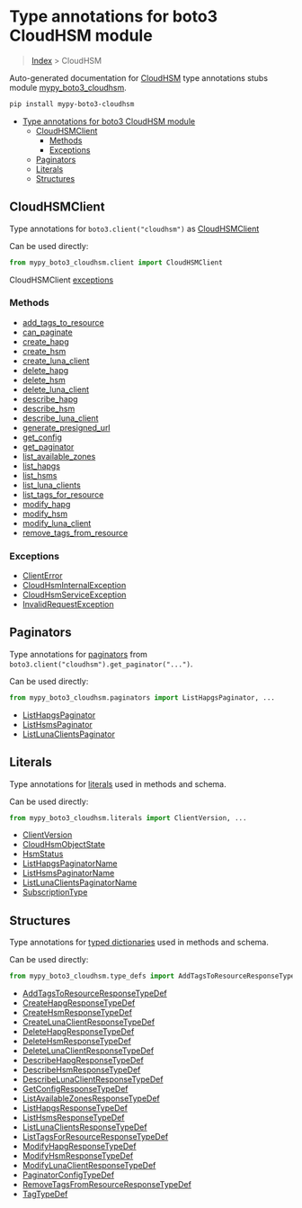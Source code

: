 # Type annotations for boto3 CloudHSM module

> [Index](../README.md) > CloudHSM

Auto-generated documentation for [CloudHSM](https://boto3.amazonaws.com/v1/documentation/api/latest/reference/services/cloudhsm.html#CloudHSM)
type annotations stubs module [mypy_boto3_cloudhsm](https://pypi.org/project/mypy-boto3-cloudhsm/).

```bash
pip install mypy-boto3-cloudhsm
```

- [Type annotations for boto3 CloudHSM module](#type-annotations-for-boto3-cloudhsm-module)
  - [CloudHSMClient](#cloudhsmclient)
    - [Methods](#methods)
    - [Exceptions](#exceptions)
  - [Paginators](#paginators)
  - [Literals](#literals)
  - [Structures](#structures)

## CloudHSMClient

Type annotations for  `boto3.client("cloudhsm")` as [CloudHSMClient](./client.md)

Can be used directly:

```python
from mypy_boto3_cloudhsm.client import CloudHSMClient
```


CloudHSMClient [exceptions](./client.md#exceptions)



### Methods
- [add_tags_to_resource](./client.md#add-tags-to-resource)
- [can_paginate](./client.md#can-paginate)
- [create_hapg](./client.md#create-hapg)
- [create_hsm](./client.md#create-hsm)
- [create_luna_client](./client.md#create-luna-client)
- [delete_hapg](./client.md#delete-hapg)
- [delete_hsm](./client.md#delete-hsm)
- [delete_luna_client](./client.md#delete-luna-client)
- [describe_hapg](./client.md#describe-hapg)
- [describe_hsm](./client.md#describe-hsm)
- [describe_luna_client](./client.md#describe-luna-client)
- [generate_presigned_url](./client.md#generate-presigned-url)
- [get_config](./client.md#get-config)
- [get_paginator](./client.md#get-paginator)
- [list_available_zones](./client.md#list-available-zones)
- [list_hapgs](./client.md#list-hapgs)
- [list_hsms](./client.md#list-hsms)
- [list_luna_clients](./client.md#list-luna-clients)
- [list_tags_for_resource](./client.md#list-tags-for-resource)
- [modify_hapg](./client.md#modify-hapg)
- [modify_hsm](./client.md#modify-hsm)
- [modify_luna_client](./client.md#modify-luna-client)
- [remove_tags_from_resource](./client.md#remove-tags-from-resource)




### Exceptions
- [ClientError](./client.md#clienterror)
- [CloudHsmInternalException](./client.md#cloudhsminternalexception)
- [CloudHsmServiceException](./client.md#cloudhsmserviceexception)
- [InvalidRequestException](./client.md#invalidrequestexception)






## Paginators

Type annotations for [paginators](./paginators.md) from `boto3.client("cloudhsm").get_paginator("...")`.

Can be used directly:

```python
from mypy_boto3_cloudhsm.paginators import ListHapgsPaginator, ...
```

- [ListHapgsPaginator](./paginators.md#listhapgspaginator)
- [ListHsmsPaginator](./paginators.md#listhsmspaginator)
- [ListLunaClientsPaginator](./paginators.md#listlunaclientspaginator)






## Literals

Type annotations for [literals](./literals.md) used in methods and schema.

Can be used directly:

```python
from mypy_boto3_cloudhsm.literals import ClientVersion, ...
```

- [ClientVersion](./literals.md#clientversion)
- [CloudHsmObjectState](./literals.md#cloudhsmobjectstate)
- [HsmStatus](./literals.md#hsmstatus)
- [ListHapgsPaginatorName](./literals.md#listhapgspaginatorname)
- [ListHsmsPaginatorName](./literals.md#listhsmspaginatorname)
- [ListLunaClientsPaginatorName](./literals.md#listlunaclientspaginatorname)
- [SubscriptionType](./literals.md#subscriptiontype)




## Structures


Type annotations for [typed dictionaries](./type_defs.md) used in methods and schema.

Can be used directly:

```python
from mypy_boto3_cloudhsm.type_defs import AddTagsToResourceResponseTypeDef, ...
```

- [AddTagsToResourceResponseTypeDef](./type_defs.md#addtagstoresourceresponsetypedef)
- [CreateHapgResponseTypeDef](./type_defs.md#createhapgresponsetypedef)
- [CreateHsmResponseTypeDef](./type_defs.md#createhsmresponsetypedef)
- [CreateLunaClientResponseTypeDef](./type_defs.md#createlunaclientresponsetypedef)
- [DeleteHapgResponseTypeDef](./type_defs.md#deletehapgresponsetypedef)
- [DeleteHsmResponseTypeDef](./type_defs.md#deletehsmresponsetypedef)
- [DeleteLunaClientResponseTypeDef](./type_defs.md#deletelunaclientresponsetypedef)
- [DescribeHapgResponseTypeDef](./type_defs.md#describehapgresponsetypedef)
- [DescribeHsmResponseTypeDef](./type_defs.md#describehsmresponsetypedef)
- [DescribeLunaClientResponseTypeDef](./type_defs.md#describelunaclientresponsetypedef)
- [GetConfigResponseTypeDef](./type_defs.md#getconfigresponsetypedef)
- [ListAvailableZonesResponseTypeDef](./type_defs.md#listavailablezonesresponsetypedef)
- [ListHapgsResponseTypeDef](./type_defs.md#listhapgsresponsetypedef)
- [ListHsmsResponseTypeDef](./type_defs.md#listhsmsresponsetypedef)
- [ListLunaClientsResponseTypeDef](./type_defs.md#listlunaclientsresponsetypedef)
- [ListTagsForResourceResponseTypeDef](./type_defs.md#listtagsforresourceresponsetypedef)
- [ModifyHapgResponseTypeDef](./type_defs.md#modifyhapgresponsetypedef)
- [ModifyHsmResponseTypeDef](./type_defs.md#modifyhsmresponsetypedef)
- [ModifyLunaClientResponseTypeDef](./type_defs.md#modifylunaclientresponsetypedef)
- [PaginatorConfigTypeDef](./type_defs.md#paginatorconfigtypedef)
- [RemoveTagsFromResourceResponseTypeDef](./type_defs.md#removetagsfromresourceresponsetypedef)
- [TagTypeDef](./type_defs.md#tagtypedef)
